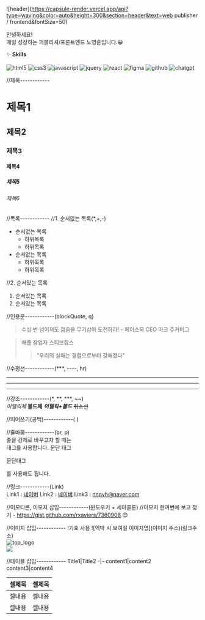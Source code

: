 ![header](https://capsule-render.vercel.app/api?type=waving&color=auto&height=300&section=header&text=web publisher / frontend&fontSize=50)

안녕하세요! <br />
매일 성장하는 퍼블리셔/프론트엔드 노영훈입니다.😀

✨ **Skills** <br /><br />
<img src="https://img.shields.io/badge/HTML5-orange?style=flat-square&logo=html5&logoColor=white" alt="html5" /> <img
 src="https://img.shields.io/badge/CSS3-blue?style=flat-square&logo=css3&logoColor=white" alt="css3" /> <img
 src="https://img.shields.io/badge/Javascript-yellow?style=flat-square&logo=javascript&logoColor=white" alt="javascript" /> <img
 src="https://img.shields.io/badge/jquery-black?style=flat-square&logo=jqeury&logoColor=white" alt="jquery" /> <img
 src="https://img.shields.io/badge/react-skyblue?style=flat-square&logo=react&logoColor=white" alt="react" /> <img
 src="https://img.shields.io/badge/figma-pink?style=flat-square&logo=figma&logoColor=white" alt="figma" /> <img
 src="https://img.shields.io/badge/github-black?style=flat-square&logo=github&logoColor=white" alt="github" /> <img
 src="https://img.shields.io/badge/chatgpt-black?style=flat-square&logo=chatgpt&logoColor=white" alt="chatgpt" />

//제목------------
# 제목1
## 제목2
### 제목3
#### 제목4
##### 제목5
###### 제목6

//목록------------
//1. 순서없는 목록(*,+,-)
* 순서없는 목록
  + 하위목록
  + 하위목록
* 순서없는 목록
  - 하위목록
  - 하위목록
    
//2. 순서있는 목록
1. 순서있는 목록
2. 순서있는 목록

//인용문------------(blockQuote, q)
> 수십 번 넘어져도 젊음을 무기삼아 도전하라! - 페이스북 CEO 마크 주커버그

> 애플 창업자 스티브잡스
>> "우리의 실패는 경험으로부터 강해졌다"

//수평선------------(***, ----, hr)
***
----
<hr />

//강조------------(*, **, ***, ~~)    <br />
*이텔릭체*
**볼드체**
***이텔릭+볼드***
~~취소선~~

//띄어쓰기(공백)------------(&nbsp;)
&nbsp;&nbsp;&nbsp;&nbsp;&nbsp;&nbsp;

//줄바꿈------------(br, p)    <br />
줄을 강제로 바꾸고자 할 때는 <br />태그를 사용합니다.
문단 태그 <p>문단태그</p>를 사용해도 됩니다.

//링크------------(Link)   <br />
Link1 : [네이버](https://naver.com)
Link2 : <a href="http://naver.com" title="네이버 바로가기" target="_blank">네이버</a>
Link3 : <nnnyh@naver.com>

//이모티콘, 이모지 삽입------------(윈도우키 + 세미콜론)
//이모지 한꺼번에 보고 찾기 - https://gist.github.com/rxaviers/7360908 :blush:

//이미지 삽입------------ !기호 사용
![엑박 시 보여질 이미지명](이미지 주소)(링크주소) <br>
![top_logo](https://harimpetfood.com/SkinImg/top_logo.gif)<br>
<img src="https://harimpetfood.com/SkinImg/top_logo.gif">

//테이블 삽입------------
Title1|Title2
-|-
content1|content2
content3|content4

<table>
  <thead>
    <tr><th>셀제목</th><th>셀제목</th></tr>
  </thead>
  <tbody>
    <tr><td>셀내용</td><td>셀내용</td></tr>
    <tr><td>셀내용</td><td>셀내용</td></tr>
  </tbody>
</table>
